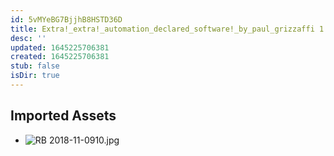 ```yaml
---
id: 5vMYeBG7BjjhB8HSTD36D
title: Extra!_extra!_automation_declared_software!_by_paul_grizzaffi 1 Resources
desc: ''
updated: 1645225706381
created: 1645225706381
stub: false
isDir: true
---
```

## Imported Assets
- ![RB 2018-11-0910.jpg](/assets/rb-2018-11-0910.jpg)
